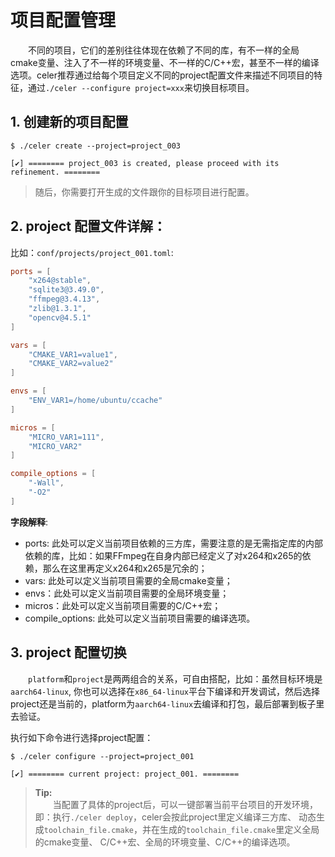 # 项目配置管理

&emsp;&emsp;不同的项目，它们的差别往往体现在依赖了不同的库，有不一样的全局cmake变量、注入了不一样的环境变量、不一样的C/C++宏，甚至不一样的编译选项。celer推荐通过给每个项目定义不同的project配置文件来描述不同项目的特征，通过`./celer --configure project=xxx`来切换目标项目。

## 1. 创建新的项目配置

```
$ ./celer create --project=project_003

[✔] ======== project_003 is created, please proceed with its refinement. ========
```

>随后，你需要打开生成的文件跟你的目标项目进行配置。

## 2. project 配置文件详解：

比如：`conf/projects/project_001.toml`:

```toml
ports = [
    "x264@stable",
    "sqlite3@3.49.0",
    "ffmpeg@3.4.13",
    "zlib@1.3.1",
    "opencv@4.5.1"
]

vars = [
    "CMAKE_VAR1=value1",
    "CMAKE_VAR2=value2"
]

envs = [
    "ENV_VAR1=/home/ubuntu/ccache"
]

micros = [
    "MICRO_VAR1=111",
    "MICRO_VAR2"
]

compile_options = [
    "-Wall",
    "-O2"
]
```

**字段解释**:

- ports: 此处可以定义当前项目依赖的三方库，需要注意的是无需指定库的内部依赖的库，比如：如果FFmpeg在自身内部已经定义了对x264和x265的依赖，那么在这里再定义x264和x265是冗余的；
- vars: 此处可以定义当前项目需要的全局cmake变量；
- envs：此处可以定义当前项目需要的全局环境变量；
- micros：此处可以定义当前项目需要的C/C++宏；
- compile_options: 此处可以定义当前项目需要的编译选项。

## 3. project 配置切换

&emsp;&emsp;`platform`和`project`是两两组合的关系，可自由搭配，比如：虽然目标环境是`aarch64-linux`, 你也可以选择在`x86_64-linux`平台下编译和开发调试，然后选择project还是当前的，platform为`aarch64-linux`去编译和打包，最后部署到板子里去验证。

执行如下命令进行选择project配置：

```
$ ./celer configure --project=project_001

[✔] ======== current project: project_001. ========
```

>**Tip:**  
&emsp;&emsp;当配置了具体的project后，可以一键部署当前平台项目的开发环境，即：执行`./celer deploy`，celer会按此project里定义编译三方库、 动态生成`toolchain_file.cmake`，并在生成的`toolchain_file.cmake`里定义全局的cmake变量、 C/C++宏、全局的环境变量、C/C++的编译选项。